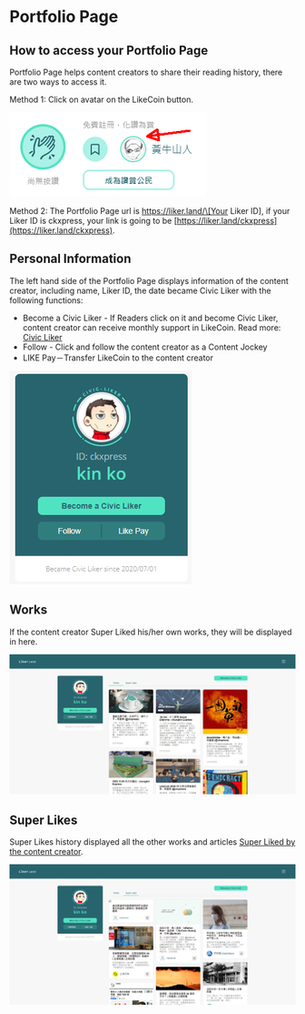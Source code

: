 # Portfolio Page

## How to access your Portfolio Page

Portfolio Page helps content creators to share their reading history, there are two ways to access it.

Method 1: Click on avatar on the LikeCoin button.

![](../../.gitbook/assets/super-like-reader-4.png)

Method 2: The Portfolio Page url is https://liker.land/\[Your Liker ID\], if your Liker ID is ckxpress, your link is going to be [https://liker.land/ckxpress](https://liker.land/ckxpress). 

## Personal Information

The left hand side of the Portfolio Page displays information of the content creator, including name, Liker ID, the date became Civic Liker with the following functions:

* Become a Civic Liker - If Readers click on it and become Civic Liker, content creator can receive monthly support in LikeCoin. Read more: [Civic Liker](https://docs.like.co/user-guide/civic-liker) 
* Follow - Click and follow the content creator as a Content Jockey
* LIKE Pay－Transfer LikeCoin to the content creator

![](../../.gitbook/assets/portfolio-page-3-en.png)

## Works

If the content creator Super Liked his/her own works, they will be displayed in here.

![](../../.gitbook/assets/portfolio-page-1-en.png)

## Super Likes

Super Likes history displayed all the other works and articles [Super Liked by the content creator](https://docs.like.co/user-guide/reader/superlike).

![](../../.gitbook/assets/portfolio-page-2-en%20%281%29.png)

